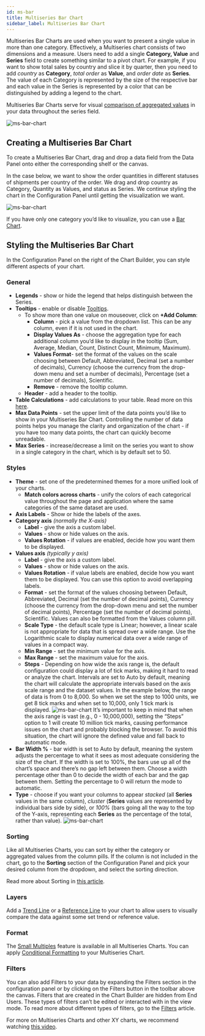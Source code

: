 ```yaml
---
id: ms-bar
title: Multiseries Bar Chart
sidebar_label: Multiseries Bar Chart
---
```


<div style={{textAlign: "justify"}}>

Multiseries Bar Charts are used when you want to present a single value in more than one category. Effectively, a Multiseries chart consists of two dimensions and a measure. Users need to add a single **Category, Value** and **Series** field to create something similar to a pivot chart. For example, if you want to show total sales by country and slice it by quarter, then you need to add *country* as **Category**, *total order* as **Value**, and *order date* as **Series**. The value of each Category is represented by the size of the respective bar and each value in the Series is represented by a color that can be distinguished by adding a legend to the chart.

Multiseries Bar Charts serve for visual <u>comparison of aggregated values</u> in your data throughout the series field.

![ms-bar-chart](https://s3.amazonaws.com/cdn.qrvey.com/documentation_assets/ui-docs/dataviews/chart-types-all/MS-Bar/ms-bar.png#thumbnail)

 
## Creating a Multiseries Bar Chart

To create a Multiseries Bar Chart, drag and drop a data field from the Data Panel onto either the corresponding shelf or the canvas. 

In the case below, we want to show the order quantities in different statuses of shipments per country of the order. We drag and drop country as Category, Quantity as Values, and status as Series. We continue styling the chart in the Configuration Panel until getting the visualization we want.

![ms-bar-chart](https://s3.amazonaws.com/cdn.qrvey.com/documentation_assets/ui-docs/dataviews/chart-types-all/MS-Bar/create.gif#thumbnail)

If you have only one category you’d like to visualize, you can use a [Bar Chart](../chart-types/bar.md).

## Styling the Multiseries Bar Chart
In the Configuration Panel on the right of the Chart Builder, you can style different aspects of your chart.

### General
* **Legends** - show or hide the legend that helps distinguish between the Series.
* **Tooltips** - enable or disable [Tooltips](../../chart-builder/tooltips.md).
   * To show more than one value on mouseover, click on **+Add Column**:
       * **Column** - pick a value from the dropdown list. This can be any column, even if it is not used in the chart.
       * **Display Values As** - choose the aggregation type for each additional column you’d like to display in the tooltip (Sum, Average, Median, Count, Distinct Count, Minimum, Maximum).
       * **Values Format**- set the format of the values on the scale choosing between Default, Abbreviated, Decimal (set a number of decimals), Currency (choose the currency from the drop-down menu and set a number of decimals), Percentage (set a number of decimals), Scientific.
       * **Remove** - remove the tooltip column.
   * **Header** - add a header to the tooltip.
* **Table Calculations** - add calculations to your table. Read more on this [here](../../dataviews/table-calculations.md).
* **Max Data Points** - set the upper limit of the data points you’d like to show in your Multiseries Bar Chart. Controlling the number of data points helps you manage the clarity and organization of the chart - if you have too many data points, the chart can quickly become unreadable.
* **Max Series** - increase/decrease a limit on the series you want to show in a single category in the chart, which is by default set to 50. 

### Styles
* **Theme** - set one of the predetermined themes for a more unified look of your charts.
    * **Match colors across charts** - unify the colors of each categorical value throughout the page and application where the same categories of the same dataset are used.
* **Axis Labels** - Show or hide the labels of the axes.
* **Category axis** *(normally the X-axis)*
  * **Label** - give the axis a custom label.
  * **Values** - show or hide values on the axis.
  * **Values Rotation** - if values are enabled, decide how you want them to be displayed.
* **Values axis** *(typically y axis)*
  * **Label** - give the axis a custom label.
  * **Values** - show or hide values on the axis.
  * **Values Rotation** - if value labels are enabled, decide how you want them to be displayed. You can use this option to avoid overlapping labels.
  * **Format** - set the format of the values choosing between Default, Abbreviated, Decimal (set the number of decimal points), Currency (choose the currency from the drop-down menu and set the number of decimal points), Percentage (set the number of decimal points), Scientific. Values can also be formatted from the Values column pill.
  * **Scale Type** - the default scale type is Linear; however, a linear scale is not appropriate for data that is spread over a wide range. Use the Logarithmic scale to display numerical data over a wide range of values in a compact way.
  * **Min Range** - set the minimum value for the axis.
  * **Max Range** - set the maximum value for the axis.
  * **Steps** - Depending on how wide the axis range is, the default configuration could display a lot of tick marks, making it hard to read or analyze the chart. Intervals are set to Auto by default, meaning the chart will calculate the appropriate intervals based on the axis scale range and the dataset values. In the example below, the range of data is from 0 to 8,000. So when we set the step to 1000 units, we get 8 tick marks and when set to 10,000, only 1 tick mark is displayed.
  ![ms-bar-chart](https://s3.amazonaws.com/cdn.qrvey.com/documentation_assets/ui-docs/dataviews/chart-types-all/MS-Bar/steps.gif#thumbnail)
  It’s important to keep in mind that when the axis range is vast (e.g., 0 - 10,000,000), setting the “Steps” option to 1 will create 10 million tick marks, causing performance issues on the chart and probably blocking the browser. To avoid this situation, the chart will ignore the defined value and fall back to automatic mode.<br/>
* **Bar Width %** - bar width is set to Auto by default, meaning the system adjusts the percentage to what it sees as most adequate considering the size of the chart. If the width is set to 100%, the bars use up all of the chart’s space and there’s no gap left between them. Choose a width percentage other than 0 to decide the width of each bar and the gap between them. Setting the percentage to 0 will return the mode to automatic.
* **Type** - choose if you want your columns to appear *stacked* (all **Series** values in the same column), *cluster* (**Series** values are represented by individual bars side by side), or *100%* (bars going all the way to the top of the Y-axis, representing each **Series** as the percentage of the total, rather than value). 
  ![ms-bar-chart](https://s3.amazonaws.com/cdn.qrvey.com/documentation_assets/ui-docs/dataviews/chart-types-all/MS-Bar/type.png#thumbnail-60) 

### Sorting
Like all Multiseries Charts, you can sort by either the category or aggregated values from the column pills. If the column is not included in the chart, go to the **Sorting** section of the Configuration Panel and pick your desired column from the dropdown, and select the sorting direction.

Read more about Sorting in [this article](../../chart-builder/sorting.md).

### Layers
Add a [Trend Line](../../dataviews/chart-builder/chart-configuration/layers.md#trend-line) or a [Reference Line](../../dataviews/chart-builder/chart-configuration/layers.md#reference-line) to your chart to allow users to visually compare the data against some set trend or reference value.

### Format 
The [Small Multiples](../../dataviews/chart-builder/chart-configuration/format.md#small-multiples) feature is available in all Multiseries Charts.
You can apply [Conditional Formatting](../../dataviews/chart-builder/chart-configuration/format.md#small-multiples#conditional-formatting) to your Multiseries Chart.

### Filters
You can also add Filters to your data by expanding the Filters section in the configuration panel or by clicking on the Filters button in the toolbar above the canvas.
Filters that are created in the Chart Builder are hidden from End Users. These types of filters can’t be edited or interacted with in the view mode. To read more about different types of filters, go to the [Filters](../../dataviews/chart-builder/chart-configuration/chart-filters.md) article.


For more on Multiseries Charts and other XY charts, we recommend watching <a href="/docs/video-training/building-qrvey-sample/multi-series" target="_blank">this video</a>.




</div>